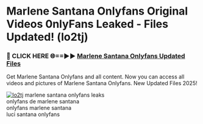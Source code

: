 # Marlene Santana Onlyfans Original Videos 0nlyFans Leaked - Files Updated! (lo2tj)

<h3>🔴 CLICK HERE 🌐==►► <a href="https://tinyurl.com/3hn5wdd3" rel="nofollow">Marlene Santana Onlyfans Updated Files</a></h3>

Get Marlene Santana Onlyfans and all content. Now you can access all videos and pictures of Marlene Santana Onlyfans. New Updated Files 2025!

[![lo2tj](https://i.imgur.com/4HnBqBT.gif)](https://tinyurl.com/3hn5wdd3)
marlene santana onlyfans leaks<br>
onlyfans de marlene santana<br>
onlyfans marlene santana<br>
luci santana onlyfans